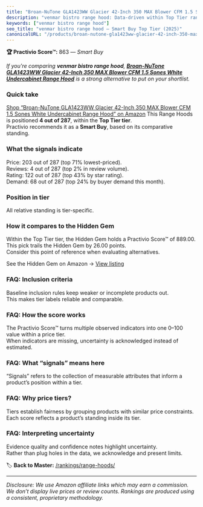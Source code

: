 ```yaml
---
title: "Broan-NuTone GLA1423WW Glacier 42-Inch 350 MAX Blower CFM 1.5 Sones White Undercabinet Range Hood"
description: "venmar bistro range hood: Data-driven within Top Tier ranking using the Practivio Score™. Positioned by quality, value, demand, findability, momentum."
keywords: ["venmar bistro range hood"]
seo_title: "venmar bistro range hood — Smart Buy Top Tier (2025)"
canonicalURL: "/products/broan-nutone-gla1423ww-glacier-42-inch-350-max-blower-cfm-15-sones-white-undercabinet-range-hood-B0FG58F4QM/"
---
```


**🏆 Practivio Score™:** 863 — _Smart Buy_


*If you're comparing **venmar bistro range hood**, **[Broan-NuTone GLA1423WW Glacier 42-Inch 350 MAX Blower CFM 1.5 Sones White Undercabinet Range Hood](https://www.amazon.com/dp/B0FG58F4QM?tag=practivio-20)** is a strong alternative to put on your shortlist.*
### Quick take
[Shop “Broan-NuTone GLA1423WW Glacier 42-Inch 350 MAX Blower CFM 1.5 Sones White Undercabinet Range Hood” on Amazon](https://www.amazon.com/dp/B0FG58F4QM?tag=practivio-20)
This Range Hoods is positioned **4 out of 287**, within the **Top Tier tier**.  
Practivio recommends it as a **Smart Buy**, based on its comparative standing.

### What the signals indicate
Price: 203 out of 287 (top 71% lowest-priced).  
Reviews: 4 out of 287 (top 2% in review volume).  
Rating: 122 out of 287 (top 43% by star rating).  
Demand: 68 out of 287 (top 24% by buyer demand this month).

### Position in tier
All relative standing is tier-specific.

### How it compares to the Hidden Gem
Within the Top Tier tier, the Hidden Gem holds a Practivio Score™ of 889.00.  
This pick trails the Hidden Gem by 26.00 points.  
Consider this point of reference when evaluating alternatives.  

See the Hidden Gem on Amazon → [View listing](https://www.amazon.com/dp/B06XWH5S3Q?tag=practivio-20)

### FAQ: Inclusion criteria
Baseline inclusion rules keep weaker or incomplete products out.  
This makes tier labels reliable and comparable.

### FAQ: How the score works
The Practivio Score™ turns multiple observed indicators into one 0–100 value within a price tier.  
When indicators are missing, uncertainty is acknowledged instead of estimated.

### FAQ: What “signals” means here
“Signals” refers to the collection of measurable attributes that inform a product’s position within a tier.

### FAQ: Why price tiers?
Tiers establish fairness by grouping products with similar price constraints.  
Each score reflects a product’s standing inside its tier.

### FAQ: Interpreting uncertainty
Evidence quality and confidence notes highlight uncertainty.  
Rather than plug holes in the data, we acknowledge and present limits.


🏷️ **Back to Master:** [/rankings/range-hoods/](/rankings/range-hoods/)

---
_Disclosure: We use Amazon affiliate links which may earn a commission. We don’t display live prices or review counts. Rankings are produced using a consistent, proprietary methodology._
